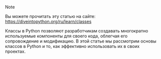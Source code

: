 > [!NOTE]
> Вы можете прочитать эту статью на сайте: https://diveintopython.org/ru/learn/classes

Классы в Python позволяют разработчикам создавать многократно используемые компоненты для своего кода, облегчая его сопровождение и модификацию. В этой статье мы рассмотрим основы классов в Python и то, как эффективно использовать их в своих проектах.  
